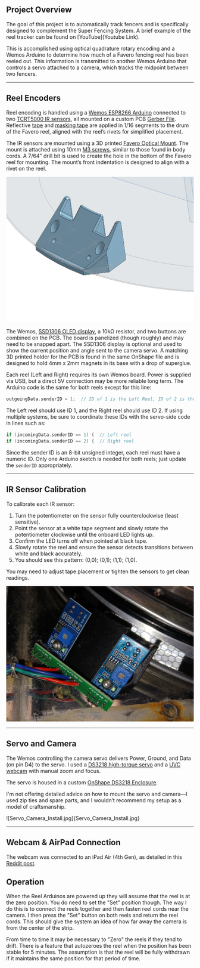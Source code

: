 ## Project Overview

The goal of this project is to automatically track fencers and is specifically designed to complement the Super Fencing System. A brief example of the reel tracker can be found on [YouTube](Youtube Link).

This is accomplished using optical quadrature rotary encoding and a Wemos Arduino to determine how much of a Favero fencing reel has been reeled out. This information is transmitted to another Wemos Arduino that controls a servo attached to a camera, which tracks the midpoint between two fencers.

---

## Reel Encoders

Reel encoding is handled using a [Wemos ESP8266 Arduino](https://www.aliexpress.us/item/3256806810666156.html) connected to two [TCRT5000 IR sensors](https://www.aliexpress.us/item/3256806126379687.html), all mounted on a custom PCB [Gerber File](https://github.com/BenKohn2004/Reel_Camera_Tracker/blob/main/Gerber_Favero_Optical_Encoder_PCB.zip). Reflective [tape](https://www.amazon.com/dp/B089RNX794) and [masking tape](https://www.amazon.com/dp/B0CDGCCKXX) are applied in 1/16 segments to the drum of the Favero reel, aligned with the reel’s rivets for simplified placement.

The IR sensors are mounted using a 3D printed [Favero Optical Mount](https://cad.onshape.com/documents/fab3dbb0c6cd24d122a26ac7/w/167803772a56f7a36cd09560/e/40a31ee80700d67aef5da61b?renderMode=0&uiState=67fe731ba1c8f971c51b1d21). The mount is attached using 10mm [M3 screws](https://www.aliexpress.us/item/2251832624537980.html), similar to those found in body cords. A 7/64" drill bit is used to create the hole in the bottom of the Favero reel for mounting. The mount’s front indentation is designed to align with a rivet on the reel.

![Optical_Holder.png](Optical_Holder.png)

The Wemos, [SSD1306 OLED display](https://www.aliexpress.us/item/3256806315309280.html), a 10kΩ resistor, and two buttons are combined on the PCB. The board is panelized (though roughly) and may need to be snapped apart. The SSD1306 display is optional and used to show the current position and angle sent to the camera servo. A matching 3D printed holder for the PCB is found in the same OnShape file and is designed to hold 4mm x 2mm magnets in its base with a drop of superglue.

Each reel (Left and Right) requires its own Wemos board. Power is supplied via USB, but a direct 5V connection may be more reliable long term. The Arduino code is the same for both reels except for this line:

```cpp
outgoingData.senderID = 1;  // ID of 1 is the Left Reel, ID of 2 is the Right Reel
```

The Left reel should use ID 1, and the Right reel should use ID 2. If using multiple systems, be sure to coordinate these IDs with the servo-side code in lines such as:

```cpp
if (incomingData.senderID == 1) {  // Left reel
if (incomingData.senderID == 2) {  // Right reel
```

Since the sender ID is an 8-bit unsigned integer, each reel must have a numeric ID. Only one Arduino sketch is needed for both reels; just update the `senderID` appropriately.

---

## IR Sensor Calibration

To calibrate each IR sensor:
1. Turn the potentiometer on the sensor fully counterclockwise (least sensitive).
2. Point the sensor at a white tape segment and slowly rotate the potentiometer clockwise until the onboard LED lights up.
3. Confirm the LED turns off when pointed at black tape.
4. Slowly rotate the reel and ensure the sensor detects transitions between white and black accurately.
5. You should see this pattern: (0,0); (0,1); (1,1); (1,0).

You may need to adjust tape placement or tighten the sensors to get clean readings.

![Optical_Sensors.jpg](Optical_Sensors.jpg)

---

## Servo and Camera

The Wemos controlling the camera servo delivers Power, Ground, and Data (on pin D4) to the servo. I used a [DS3218 high-torque servo](https://www.amazon.com/Miuzei-Torque-Digital-Waterproof-Control/dp/B07HNTKSZT) and a [UVC webcam](https://www.aliexpress.us/item/3256805987213806.html) with manual zoom and focus.

The servo is housed in a custom [OnShape DS3218 Enclosure](https://cad.onshape.com/documents/1e486539fdc99d72c7aaabdc/w/271820f546826b94c9b7a559/e/6343038745df72bbe1ef6208?renderMode=0&uiState=67fe7cface13531524bbc043).

I'm not offering detailed advice on how to mount the servo and camera—I used zip ties and spare parts, and I wouldn’t recommend my setup as a model of craftsmanship.

![Servo_Camera_Install.jpg]{Servo_Camera_Install.jpg}

---

## Webcam & AirPad Connection

The webcam was connected to an iPad Air (4th Gen), as detailed in this [Reddit post](https://www.reddit.com/r/Fencing/comments/1c2v94j/inexpensive_tournament_video_replay_setup/).


## Operation

When the Reel Arduinos are powered up they will assume that the reel is at the zero position. You do need to set the "Set" position though. The way I do this is to connect the reels together and then fasten reel cords near the camera. I then press the "Set" button on both reels and return the reel cords. This should give the system an idea of how far away the camera is from the center of the strip.

From time to time it may be necessary to "Zero" the reels if they tend to drift. There is a feature that autozeroes the reel when the position has been stable for 5 minutes. The assumption is that the reel will be fully withdrawn if it maintains the same position for that period of time.
